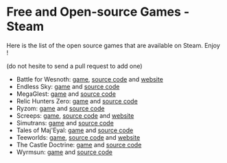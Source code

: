 Free and Open-source Games - Steam
==================================

Here is the list of the open source games that are available on Steam. Enjoy !

(do not hesite to send a pull request to add one)

- Battle for Wesnoth: [game](https://store.steampowered.com/app/599390/Battle_for_Wesnoth/), [source code](https://github.com/wesnoth/wesnoth) and [website](https://www.wesnoth.org/)
- Endless Sky: [game](http://store.steampowered.com/app/404410/Endless_Sky/) and [source code](https://github.com/endless-sky)
- MegaGlest: [game](http://store.steampowered.com/app/578870/MegaGlest/) and [source code](https://github.com/MegaGlest)
- Relic Hunters Zero: [game](http://store.steampowered.com/app/382490/Relic_Hunters_Zero/) and [source code](https://github.com/mventurelli/relichunterszero)
- Ryzom: [game](http://store.steampowered.com/app/373720/Ryzom/) and [source code](https://bitbucket.org/account/user/ryzom/projects/PROJ)
- Screeps: [game](https://store.steampowered.com/app/464350/Screeps/), [source code](https://github.com/screeps/screeps) and [website](https://screeps.com/)
- Simutrans: [game](http://store.steampowered.com/app/434520/Simutrans/) and [source code](https://github.com/aburch/simutrans)
- Tales of Maj'Eyal: [game](http://store.steampowered.com/app/259680/Tales_of_MajEyal/) and [source code](https://te4.org/download)
- Teeworlds: [game](http://store.steampowered.com/app/380840/Teeworlds/), [source code](https://github.com/teeworlds/teeworlds) and [website](https://www.teeworlds.com/)
- The Castle Doctrine: [game](http://store.steampowered.com/app/249570/The_Castle_Doctrine/) and [source code](https://sourceforge.net/p/hcsoftware/CastleDoctrine/ci/default/tree/?SetFreedomCookie)
- Wyrmsun: [game](http://store.steampowered.com/app/370070/Wyrmsun/) and [source code](https://github.com/andrettin/wyrmsun)
